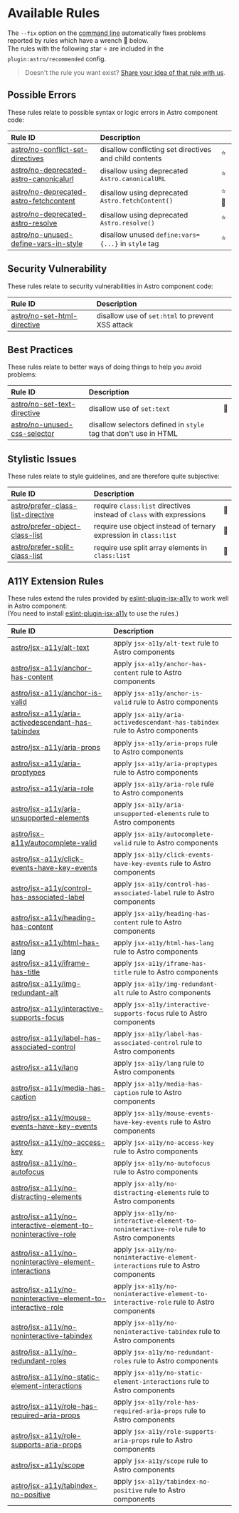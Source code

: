 # Available Rules

The `--fix` option on the [command line](https://eslint.org/docs/user-guide/command-line-interface#fixing-problems) automatically fixes problems reported by rules which have a wrench :wrench: below.  
The rules with the following star :star: are included in the `plugin:astro/recommended` config.

> Doesn't the rule you want exist? [Share your idea of that rule with us](https://github.com/ota-meshi/eslint-plugin-astro/issues/new?template=new_rule_request.yml).

<!-- This file is automatically generated in tools/update-docs-rules-index.js, do not change! -->

## Possible Errors

These rules relate to possible syntax or logic errors in Astro component code:

| Rule ID | Description |    |
|:--------|:------------|:---|
| [astro/no-conflict-set-directives](./rules/no-conflict-set-directives.md) | disallow conflicting set directives and child contents | :star: |
| [astro/no-deprecated-astro-canonicalurl](./rules/no-deprecated-astro-canonicalurl.md) | disallow using deprecated `Astro.canonicalURL` | :star: |
| [astro/no-deprecated-astro-fetchcontent](./rules/no-deprecated-astro-fetchcontent.md) | disallow using deprecated `Astro.fetchContent()` | :star::wrench: |
| [astro/no-deprecated-astro-resolve](./rules/no-deprecated-astro-resolve.md) | disallow using deprecated `Astro.resolve()` | :star: |
| [astro/no-unused-define-vars-in-style](./rules/no-unused-define-vars-in-style.md) | disallow unused `define:vars={...}` in `style` tag | :star: |

## Security Vulnerability

These rules relate to security vulnerabilities in Astro component code:

| Rule ID | Description |    |
|:--------|:------------|:---|
| [astro/no-set-html-directive](./rules/no-set-html-directive.md) | disallow use of `set:html` to prevent XSS attack |  |

## Best Practices

These rules relate to better ways of doing things to help you avoid problems:

| Rule ID | Description |    |
|:--------|:------------|:---|
| [astro/no-set-text-directive](./rules/no-set-text-directive.md) | disallow use of `set:text` | :wrench: |
| [astro/no-unused-css-selector](./rules/no-unused-css-selector.md) | disallow selectors defined in `style` tag that don't use in HTML |  |

## Stylistic Issues

These rules relate to style guidelines, and are therefore quite subjective:

| Rule ID | Description |    |
|:--------|:------------|:---|
| [astro/prefer-class-list-directive](./rules/prefer-class-list-directive.md) | require `class:list` directives instead of `class` with expressions | :wrench: |
| [astro/prefer-object-class-list](./rules/prefer-object-class-list.md) | require use object instead of ternary expression in `class:list` | :wrench: |
| [astro/prefer-split-class-list](./rules/prefer-split-class-list.md) | require use split array elements in `class:list` | :wrench: |

## A11Y Extension Rules

These rules extend the rules provided by [eslint-plugin-jsx-a11y] to work well in Astro component:  
(You need to install [eslint-plugin-jsx-a11y] to use the rules.)

| Rule ID | Description |    |
|:--------|:------------|:---|
| [astro/jsx-a11y/alt-text](./rules/jsx-a11y/alt-text.md) | apply `jsx-a11y/alt-text` rule to Astro components |  |
| [astro/jsx-a11y/anchor-has-content](./rules/jsx-a11y/anchor-has-content.md) | apply `jsx-a11y/anchor-has-content` rule to Astro components |  |
| [astro/jsx-a11y/anchor-is-valid](./rules/jsx-a11y/anchor-is-valid.md) | apply `jsx-a11y/anchor-is-valid` rule to Astro components |  |
| [astro/jsx-a11y/aria-activedescendant-has-tabindex](./rules/jsx-a11y/aria-activedescendant-has-tabindex.md) | apply `jsx-a11y/aria-activedescendant-has-tabindex` rule to Astro components |  |
| [astro/jsx-a11y/aria-props](./rules/jsx-a11y/aria-props.md) | apply `jsx-a11y/aria-props` rule to Astro components |  |
| [astro/jsx-a11y/aria-proptypes](./rules/jsx-a11y/aria-proptypes.md) | apply `jsx-a11y/aria-proptypes` rule to Astro components |  |
| [astro/jsx-a11y/aria-role](./rules/jsx-a11y/aria-role.md) | apply `jsx-a11y/aria-role` rule to Astro components |  |
| [astro/jsx-a11y/aria-unsupported-elements](./rules/jsx-a11y/aria-unsupported-elements.md) | apply `jsx-a11y/aria-unsupported-elements` rule to Astro components |  |
| [astro/jsx-a11y/autocomplete-valid](./rules/jsx-a11y/autocomplete-valid.md) | apply `jsx-a11y/autocomplete-valid` rule to Astro components |  |
| [astro/jsx-a11y/click-events-have-key-events](./rules/jsx-a11y/click-events-have-key-events.md) | apply `jsx-a11y/click-events-have-key-events` rule to Astro components |  |
| [astro/jsx-a11y/control-has-associated-label](./rules/jsx-a11y/control-has-associated-label.md) | apply `jsx-a11y/control-has-associated-label` rule to Astro components |  |
| [astro/jsx-a11y/heading-has-content](./rules/jsx-a11y/heading-has-content.md) | apply `jsx-a11y/heading-has-content` rule to Astro components |  |
| [astro/jsx-a11y/html-has-lang](./rules/jsx-a11y/html-has-lang.md) | apply `jsx-a11y/html-has-lang` rule to Astro components |  |
| [astro/jsx-a11y/iframe-has-title](./rules/jsx-a11y/iframe-has-title.md) | apply `jsx-a11y/iframe-has-title` rule to Astro components |  |
| [astro/jsx-a11y/img-redundant-alt](./rules/jsx-a11y/img-redundant-alt.md) | apply `jsx-a11y/img-redundant-alt` rule to Astro components |  |
| [astro/jsx-a11y/interactive-supports-focus](./rules/jsx-a11y/interactive-supports-focus.md) | apply `jsx-a11y/interactive-supports-focus` rule to Astro components |  |
| [astro/jsx-a11y/label-has-associated-control](./rules/jsx-a11y/label-has-associated-control.md) | apply `jsx-a11y/label-has-associated-control` rule to Astro components |  |
| [astro/jsx-a11y/lang](./rules/jsx-a11y/lang.md) | apply `jsx-a11y/lang` rule to Astro components |  |
| [astro/jsx-a11y/media-has-caption](./rules/jsx-a11y/media-has-caption.md) | apply `jsx-a11y/media-has-caption` rule to Astro components |  |
| [astro/jsx-a11y/mouse-events-have-key-events](./rules/jsx-a11y/mouse-events-have-key-events.md) | apply `jsx-a11y/mouse-events-have-key-events` rule to Astro components |  |
| [astro/jsx-a11y/no-access-key](./rules/jsx-a11y/no-access-key.md) | apply `jsx-a11y/no-access-key` rule to Astro components |  |
| [astro/jsx-a11y/no-autofocus](./rules/jsx-a11y/no-autofocus.md) | apply `jsx-a11y/no-autofocus` rule to Astro components |  |
| [astro/jsx-a11y/no-distracting-elements](./rules/jsx-a11y/no-distracting-elements.md) | apply `jsx-a11y/no-distracting-elements` rule to Astro components |  |
| [astro/jsx-a11y/no-interactive-element-to-noninteractive-role](./rules/jsx-a11y/no-interactive-element-to-noninteractive-role.md) | apply `jsx-a11y/no-interactive-element-to-noninteractive-role` rule to Astro components |  |
| [astro/jsx-a11y/no-noninteractive-element-interactions](./rules/jsx-a11y/no-noninteractive-element-interactions.md) | apply `jsx-a11y/no-noninteractive-element-interactions` rule to Astro components |  |
| [astro/jsx-a11y/no-noninteractive-element-to-interactive-role](./rules/jsx-a11y/no-noninteractive-element-to-interactive-role.md) | apply `jsx-a11y/no-noninteractive-element-to-interactive-role` rule to Astro components |  |
| [astro/jsx-a11y/no-noninteractive-tabindex](./rules/jsx-a11y/no-noninteractive-tabindex.md) | apply `jsx-a11y/no-noninteractive-tabindex` rule to Astro components |  |
| [astro/jsx-a11y/no-redundant-roles](./rules/jsx-a11y/no-redundant-roles.md) | apply `jsx-a11y/no-redundant-roles` rule to Astro components |  |
| [astro/jsx-a11y/no-static-element-interactions](./rules/jsx-a11y/no-static-element-interactions.md) | apply `jsx-a11y/no-static-element-interactions` rule to Astro components |  |
| [astro/jsx-a11y/role-has-required-aria-props](./rules/jsx-a11y/role-has-required-aria-props.md) | apply `jsx-a11y/role-has-required-aria-props` rule to Astro components |  |
| [astro/jsx-a11y/role-supports-aria-props](./rules/jsx-a11y/role-supports-aria-props.md) | apply `jsx-a11y/role-supports-aria-props` rule to Astro components |  |
| [astro/jsx-a11y/scope](./rules/jsx-a11y/scope.md) | apply `jsx-a11y/scope` rule to Astro components |  |
| [astro/jsx-a11y/tabindex-no-positive](./rules/jsx-a11y/tabindex-no-positive.md) | apply `jsx-a11y/tabindex-no-positive` rule to Astro components |  |

[eslint-plugin-jsx-a11y]: https://github.com/jsx-eslint/eslint-plugin-jsx-a11y
